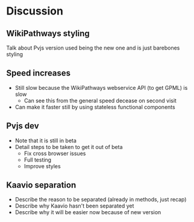 # Discussion

## WikiPathways styling
Talk about Pvjs version used being the new one and is just barebones styling

## Speed increases
- Still slow because the WikiPathways webservice API (to get GPML) is slow
  - Can see this from the general speed decease on second visit
- Can make it faster still by using stateless functional components

## Pvjs dev
- Note that it is still in beta
- Detail steps to be taken to get it out of beta
  - Fix cross browser issues
  - Full testing
  - Improve styles

## Kaavio separation
- Describe the reason to be separated (already in methods, just recap)
- Describe why Kaavio hasn't been separated yet
- Describe why it will be easier now because of new version
